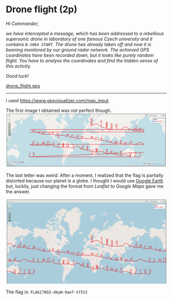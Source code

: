 # Drone flight (2p)
_Hi Commander,_

_we have intercepted a message, which has been addressed to a rebellious supersonic drone in laboratory of one famous
Czech university and it contains `B-1084 START`. The drone has already taken off and now it is beening monitored by
our ground radar network. The achieved GPS coordinates have been recorded down, but it looks like purely random
flight. You have to analyse the coordinates and find the hidden sense of this activity._

_Good luck!_

[drone_flight.gps](drone_flight.gps)

---

I used https://www.gpsvisualizer.com/map_input.
 
The first image I obtained was not perfect though..
![](drone-flight1.png)

The last letter was _weird_. After a moment, I realized that the flag is partially distorted because our planet
is a globe. I thought I would use [Google Earth](https://www.google.com/intl/cs/earth/) but, luckily, just changing
the format from _Leaflet_ to _Google Maps_ gave me the answer.

![](drone-flight2.png)

The flag is: `FLAG{70Q3-d8yW-9aeT-V7IV}`